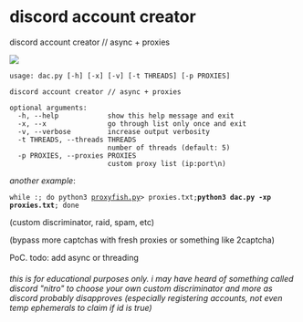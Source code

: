 # discord account creator

discord account creator // async + proxies

![](https://i.imgur.com/OpCyQnA.png)

```
usage: dac.py [-h] [-x] [-v] [-t THREADS] [-p PROXIES]

discord account creator // async + proxies

optional arguments:
  -h, --help            show this help message and exit
  -x, --x               go through list only once and exit
  -v, --verbose         increase output verbosity
  -t THREADS, --threads THREADS
                        number of threads (default: 5)
  -p PROXIES, --proxies PROXIES
                        custom proxy list (ip:port\n)
```

_another example_: 

`while :; do python3 `[`proxyfish.py`](https://github.com)` > proxies.txt; `**`python3 dac.py -xp proxies.txt`**`; done`


(custom discriminator, raid, spam, etc)

(bypass more captchas with fresh proxies or something like 2captcha)

PoC. todo: add async or threading

###### this is for educational purposes only. i may have heard of something called discord "nitro" to choose your own custom discriminator and more as discord probably disapproves (especially registering accounts, not even temp ephemerals to claim if id is true)
